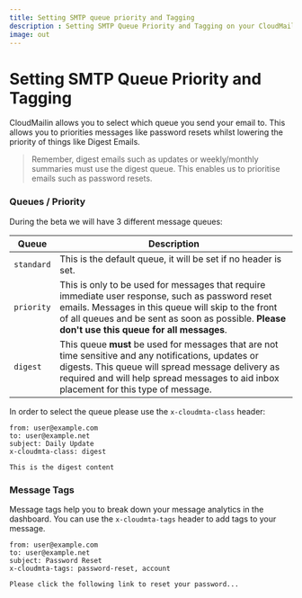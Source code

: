 ```yaml
---
title: Setting SMTP queue priority and Tagging
description : Setting SMTP Queue Priority and Tagging on your CloudMailin Outbound Emails
image: out
---
```


# Setting SMTP Queue Priority and Tagging

CloudMailin allows you to select which queue you send your email to. This allows you to priorities messages like password resets whilst lowering the priority of things like Digest Emails.

> Remember, digest emails such as updates or weekly/monthly summaries must use the digest queue.
> This enables us to prioritise emails such as password resets.

### Queues / Priority

During the beta we will have 3 different message queues:

| Queue      | Description |
|------------|-------------|
| `standard` | This is the default queue, it will be set if no header is set. |
| `priority` | This is only to be used for messages that require immediate user response, such as password reset emails. Messages in this queue will skip to the front of all queues and be sent as soon  as possible. **Please don't use this queue for all messages**. |
| `digest`   | This queue **must** be used for messages that are not time sensitive and any notifications, updates or digests. This queue will spread message delivery as required and will help spread messages to aid inbox placement for this type of message. |

In order to select the queue please use the `x-cloudmta-class` header:

```
from: user@example.com
to: user@example.net
subject: Daily Update
x-cloudmta-class: digest

This is the digest content
```

### Message Tags

Message tags help you to break down your message analytics in the dashboard. You can use the
`x-cloudmta-tags` header to add tags to your message.

```
from: user@example.com
to: user@example.net
subject: Password Reset
x-cloudmta-tags: password-reset, account

Please click the following link to reset your password...
```

